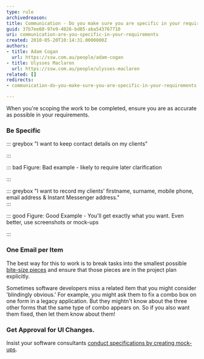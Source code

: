 ```yaml
---
type: rule
archivedreason: 
title: Communication - Do you make sure you are specific in your requirements?
guid: 37b7ee60-97e9-4026-bd85-aba543767710
uri: communication-are-you-specific-in-your-requirements
created: 2010-05-20T10:14:31.0000000Z
authors:
- title: Adam Cogan
  url: https://ssw.com.au/people/adam-cogan
- title: Ulysses Maclaren
  url: https://ssw.com.au/people/ulysses-maclaren
related: []
redirects:
- communication-do-you-make-sure-you-are-specific-in-your-requirements

---
```


When you're scoping the work to be completed, ensure you are as accurate as possible in your requirements.

<!--endintro-->

### Be Specific



::: greybox
"I want to keep contact details on my clients"

:::


::: bad
Figure: Bad example - likely to require later clarification

:::


::: greybox
"I want to record my clients' firstname, surname, mobile phone, email address & Instant Messenger address."  
:::


::: good
Figure: Good Example - You'll get exactly what you want. Even better, use screenshots or mock-ups

:::

### One Email per Item


The best way for this to work is to break tasks into the smallest possible [bite-size pieces](/management-do-you-spec-in-bite-sized-pieces) and ensure that those pieces are in the project plan explicitly.

Sometimes software developers miss a related item that you might consider 'blindingly obvious.' For example, you might ask them to fix a combo box on one form in a legacy application. But they mightn't know about the three other forms that the same type of combo appears on. So if you also want them fixed, then let them know about them!

### Get Approval for UI Changes.


Insist your software consultants [conduct specifications by creating mock-ups](/storyboarding-do-you-conduct-specification-analysis-by-creating-mock-ups).
